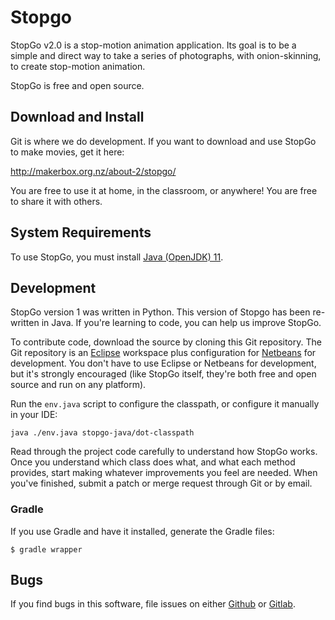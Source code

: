 # Stopgo

StopGo v2.0 is a stop-motion animation application.
Its goal is to be a simple and direct way to take a series of photographs, with onion-skinning, to create stop-motion animation.

StopGo is free and open source.

## Download and Install

Git is where we do development. If you want to download and use StopGo to make movies, get it here:

http://makerbox.org.nz/about-2/stopgo/

You are free to use it at home, in the classroom, or anywhere!
You are free to share it with others.


## System Requirements

To use StopGo, you must install [Java (OpenJDK) 11](https://adoptopenjdk.net/).

## Development 

StopGo version 1 was written in Python.
This version of Stopgo has been re-written in Java.
If you're learning to code, you can help us improve StopGo.

To contribute code, download the source by cloning this Git repository.
The Git repository is an [Eclipse](http://eclipse.org) workspace plus configuration for [Netbeans](http://netbeans.apache.org/) for development.
You don't have to use Eclipse or Netbeans for development, but it's strongly encouraged (like StopGo itself, they're both free and open source and run on any platform).

Run the ``env.java`` script to configure the classpath, or configure it manually in your IDE:

```
java ./env.java stopgo-java/dot-classpath
```

Read through the project code carefully to understand how StopGo works.
Once you understand which class does what, and what each method provides, start making whatever improvements you feel are needed.
When you've finished, submit a patch or merge request through Git or by email.

### Gradle

If you use Gradle and have it installed, generate the Gradle files:

```
$ gradle wrapper
```

## Bugs

If you find bugs in this software, file issues on either [Github](https://github.com/MakerBox-NZ/stopgo2) or [Gitlab](https://gitlab.com/makerbox/stopgo2).

